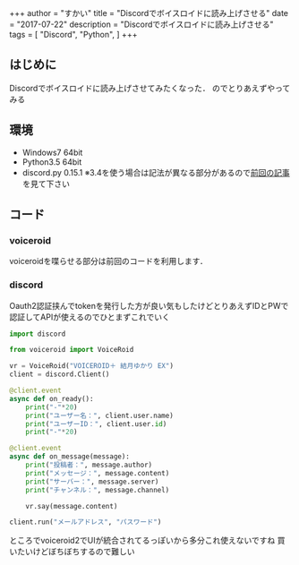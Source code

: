 +++
author = "すかい"
title = "Discordでボイスロイドに読み上げさせる"
date = "2017-07-22"
description = "Discordでボイスロイドに読み上げさせる"
tags = [
    "Discord",
    "Python",
]
+++

## はじめに

Discordでボイスロイドに読み上げさせてみたくなった．
のでとりあえずやってみる

## 環境

- Windows7 64bit
- Python3.5 64bit
- discord.py 0.15.1
  ※3.4を使う場合は記法が異なる部分があるので[前回の記事](../discord%E3%81%A7bot%E3%82%92%E3%81%A4%E3%81%8F%E3%82%8B)を見て下さい

## コード

### voiceroid

voiceroidを喋らせる部分は前回のコードを利用します．

<script src="https://gist.github.com/skyblue3350/1f3b461adf3efb6e0c32.js"></script>

### discord

Oauth2認証挟んでtokenを発行した方が良い気もしたけどとりあえずIDとPWで認証してAPIが使えるのでひとまずこれでいく

```py
import discord

from voiceroid import VoiceRoid

vr = VoiceRoid("VOICEROID＋ 結月ゆかり EX")
client = discord.Client()

@client.event
async def on_ready():
    print("-"*20)
    print("ユーザー名：", client.user.name)
    print("ユーザーID：", client.user.id)
    print("-"*20)

@client.event
async def on_message(message):
    print("投稿者：", message.author)
    print("メッセージ：", message.content)
    print("サーバー：", message.server)
    print("チャンネル：", message.channel)

    vr.say(message.content)

client.run("メールアドレス", "パスワード")
```

ところでvoiceroid2でUIが統合されてるっぽいから多分これ使えないですね
買いたいけどぼちぼちするので難しい
